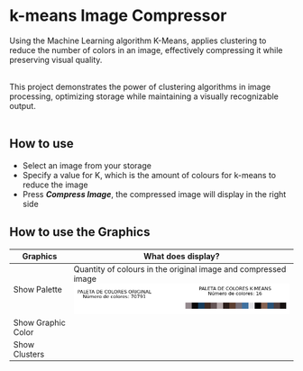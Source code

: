 # k-means Image Compressor
Using the Machine Learning algorithm K-Means, applies clustering to reduce the number of colors in an image, effectively compressing it while preserving visual quality. <br><br>

This project demonstrates the power of clustering algorithms in image processing, optimizing storage while maintaining a visually recognizable output. <br><br>

## How to use
* Select an image from your storage
* Specify a value for K, which is the amount of colours for k-means to reduce the image
* Press ***Compress Image***, the compressed image will display in the right side

## How to use the Graphics
| Graphics              | What does display? |
| --------------------- | ---------- | 
| Show Palette          | Quantity of colours in the original image and compressed image <br> <img width=100% src="images/show_palette.png" align="center"> |
| Show Graphic Color    |
| Show Clusters         |
